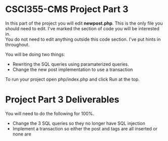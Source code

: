 CSCI355-CMS Project Part 3
===========
In this part of the project you will edit **newpost.php**. This is the only file 
you should need to edit.  I've marked the section of code you will be interested in.  
You do not need to edit anything outside this code section.  I've put hints in throughout.  

You will be doing two things:
* Rewriting the SQL queries using paramaterized queries.
* Change the new post implementation to use a transaction


To run your project open php/index.php and click Run at the top.

Project Part 3 Deliverables
===========
You will need to do the following for 100%.
* Change the 3 SQL queries so they no longer have SQL injection
* Implement a transaction so either the post and tags are all inserted or none are
 

